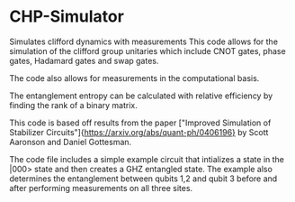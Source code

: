 # CHP-Simulator
Simulates clifford dynamics with measurements
This code allows for the simulation of the clifford group unitaries which include CNOT gates, phase gates, Hadamard gates and swap gates.  

The code also allows for measurements in the computational basis. 

The entanglement entropy can be calculated with relative efficiency by finding the rank of a binary matrix.

This code is based off results from the paper ["Improved Simulation of Stabilizer Circuits"]{https://arxiv.org/abs/quant-ph/0406196} by Scott Aaronson and Daniel Gottesman.

The code file includes a simple example circuit that intializes a state in the |000> state and then creates a GHZ entangled state. The example also determines the entanglement between qubits 1,2 and qubit 3 before and after performing measurements on all three sites.
